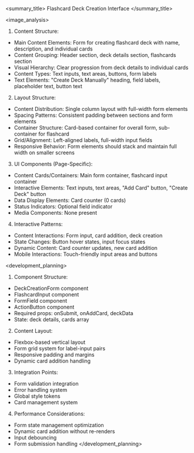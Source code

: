 <summary_title>
Flashcard Deck Creation Interface
</summary_title>

<image_analysis>
1. Content Structure:
- Main Content Elements: Form for creating flashcard deck with name, description, and individual cards
- Content Grouping: Header section, deck details section, flashcards section
- Visual Hierarchy: Clear progression from deck details to individual cards
- Content Types: Text inputs, text areas, buttons, form labels
- Text Elements: "Create Deck Manually" heading, field labels, placeholder text, button text

2. Layout Structure:
- Content Distribution: Single column layout with full-width form elements
- Spacing Patterns: Consistent padding between sections and form elements
- Container Structure: Card-based container for overall form, sub-container for flashcard
- Grid/Alignment: Left-aligned labels, full-width input fields
- Responsive Behavior: Form elements should stack and maintain full width on smaller screens

3. UI Components (Page-Specific):
- Content Cards/Containers: Main form container, flashcard input container
- Interactive Elements: Text inputs, text areas, "Add Card" button, "Create Deck" button
- Data Display Elements: Card counter (0 cards)
- Status Indicators: Optional field indicator
- Media Components: None present

4. Interactive Patterns:
- Content Interactions: Form input, card addition, deck creation
- State Changes: Button hover states, input focus states
- Dynamic Content: Card counter updates, new card addition
- Mobile Interactions: Touch-friendly input areas and buttons

<development_planning>
1. Component Structure:
- DeckCreationForm component
- FlashcardInput component
- FormField component
- ActionButton component
- Required props: onSubmit, onAddCard, deckData
- State: deck details, cards array

2. Content Layout:
- Flexbox-based vertical layout
- Form grid system for label-input pairs
- Responsive padding and margins
- Dynamic card addition handling

3. Integration Points:
- Form validation integration
- Error handling system
- Global style tokens
- Card management system

4. Performance Considerations:
- Form state management optimization
- Dynamic card addition without re-renders
- Input debouncing
- Form submission handling
</development_planning>